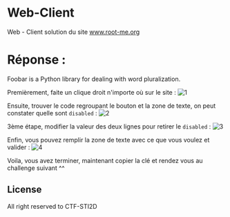 # Web-Client
Web - Client solution du site www.root-me.org


# Réponse :

Foobar is a Python library for dealing with word pluralization.

Premièrement, faite un clique droit n'importe où sur le site :
<img src="https://media.discordapp.net/attachments/948276509452406805/1063211925569290312/1.png" alt="1">

Ensuite, trouver le code regroupant le bouton et la zone de texte, on peut constater quelle sont `disabled` :
<img src="https://media.discordapp.net/attachments/948276509452406805/1063211926022266900/2.png" alt="2">

3ème étape, modifier la valeur des deux lignes pour retirer le `disabled` : 
<img src="https://media.discordapp.net/attachments/948276509452406805/1063211926408147084/3.png" alt="3">

Enfin, vous pouvez remplir la zone de texte avec ce que vous voulez et valider :
<img src="https://media.discordapp.net/attachments/948276509452406805/1063211926802415656/4.png" alt="4">

Voila, vous avez terminer, maintenant copier la clé et rendez vous au challenge suivant ^^

## License

All right reserved to CTF-STI2D
